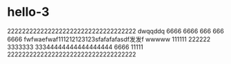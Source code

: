 # hello-3
22222222222222222222222222222222222
dwqqddq
6666 6666 666 666 6666
fwfwaefwaf111212123123sfafafafasdf发发f
wwwww 111111 222222 3333333 33344444444444444444
6666
11111
22222222222222222222222222222222222
